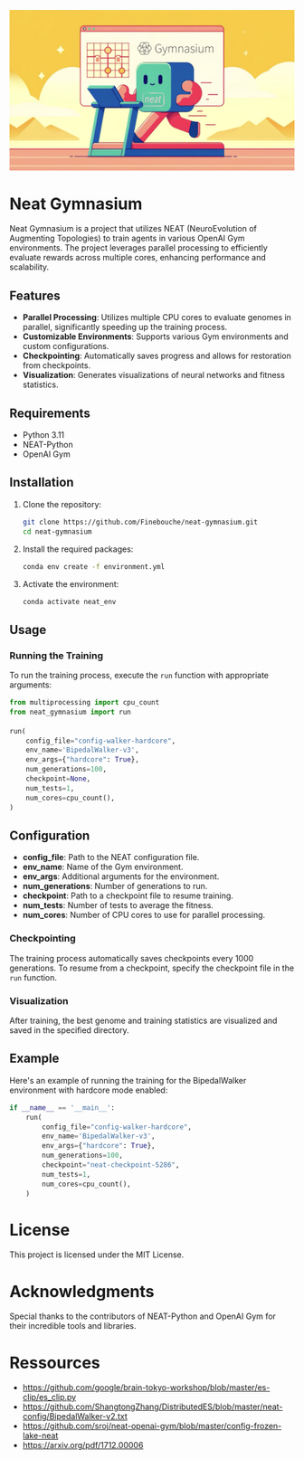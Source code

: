 ![Illustration of Neat Gymnasium](illustration.jpeg)

# Neat Gymnasium

Neat Gymnasium is a project that utilizes NEAT (NeuroEvolution of Augmenting Topologies) to train agents in various OpenAI Gym environments. The project leverages parallel processing to efficiently evaluate rewards across multiple cores, enhancing performance and scalability.

## Features

- **Parallel Processing**: Utilizes multiple CPU cores to evaluate genomes in parallel, significantly speeding up the training process.
- **Customizable Environments**: Supports various Gym environments and custom configurations.
- **Checkpointing**: Automatically saves progress and allows for restoration from checkpoints.
- **Visualization**: Generates visualizations of neural networks and fitness statistics.

## Requirements

- Python 3.11
- NEAT-Python
- OpenAI Gym

## Installation

1. Clone the repository:
    ```bash
    git clone https://github.com/Finebouche/neat-gymnasium.git
    cd neat-gymnasium
    ```

2. Install the required packages:
    ```bash
    conda env create -f environment.yml  
    ```
3. Activate the environment:
    ```bash
    conda activate neat_env
    ```
   
## Usage

### Running the Training

To run the training process, execute the `run` function with appropriate arguments:

```python
from multiprocessing import cpu_count
from neat_gymnasium import run

run(
    config_file="config-walker-hardcore",
    env_name='BipedalWalker-v3',
    env_args={"hardcore": True},
    num_generations=100,
    checkpoint=None,
    num_tests=1,
    num_cores=cpu_count(),
)
```

## Configuration

- **config_file**: Path to the NEAT configuration file.
- **env_name**: Name of the Gym environment.
- **env_args**: Additional arguments for the environment.
- **num_generations**: Number of generations to run.
- **checkpoint**: Path to a checkpoint file to resume training.
- **num_tests**: Number of tests to average the fitness.
- **num_cores**: Number of CPU cores to use for parallel processing.

### Checkpointing

The training process automatically saves checkpoints every 1000 generations. To resume from a checkpoint, specify the checkpoint file in the `run` function.

### Visualization

After training, the best genome and training statistics are visualized and saved in the specified directory.

## Example

Here's an example of running the training for the BipedalWalker environment with hardcore mode enabled:

```python
if __name__ == '__main__':
    run(
        config_file="config-walker-hardcore",
        env_name='BipedalWalker-v3',
        env_args={"hardcore": True},
        num_generations=100,
        checkpoint="neat-checkpoint-5286",
        num_tests=1,
        num_cores=cpu_count(),
    )
```

# License

This project is licensed under the MIT License.

# Acknowledgments

Special thanks to the contributors of NEAT-Python and OpenAI Gym for their incredible tools and libraries.

# Ressources 
- https://github.com/google/brain-tokyo-workshop/blob/master/es-clip/es_clip.py
- https://github.com/ShangtongZhang/DistributedES/blob/master/neat-config/BipedalWalker-v2.txt
- https://github.com/sroj/neat-openai-gym/blob/master/config-frozen-lake-neat
- https://arxiv.org/pdf/1712.00006